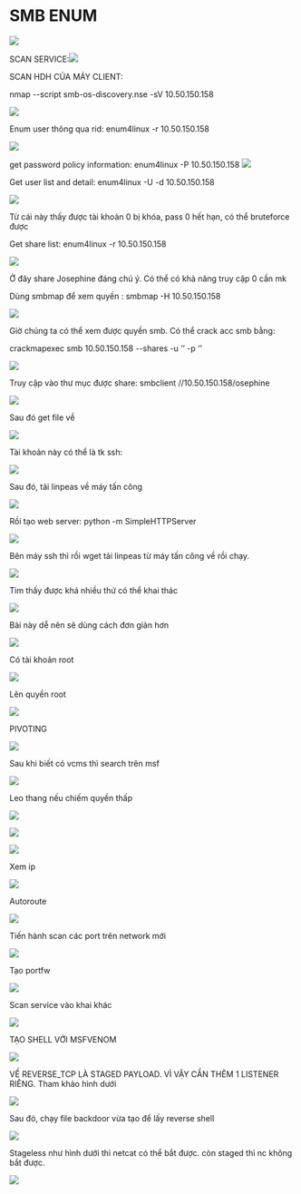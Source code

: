 # SMB ENUM

![](../media/pivoting_1.png)

SCAN SERVICE:![](../media/pivoting_2.png)

SCAN HDH CỦA MÁY CLIENT:

nmap --script smb-os-discovery.nse -sV 10.50.150.158

![](../media/pivoting_3.png)

Enum user thông qua rid: enum4linux -r 10.50.150.158

![](../media/pivoting_4.png)

get password policy information: enum4linux -P 10.50.150.158 ![](../media/pivoting_5.png)

Get user list and detail:  enum4linux -U -d 10.50.150.158

![](../media/pivoting_6.png)

Từ cái này thấy được tài khoản 0 bị khóa, pass 0 hết hạn, có thể bruteforce được

Get share list: enum4linux -r 10.50.150.158

![](../media/pivoting_7.png)

Ở đây share Josephine đáng chú ý. Có thể có khả năng truy cập 0 cần mk

Dùng smbmap để xem quyền : smbmap -H 10.50.150.158

![](../media/pivoting_8.png)

Giờ chúng ta có thể xem được quyền smb. Có thể crack acc smb bằng:

crackmapexec smb 10.50.150.158   --shares -u ‘’ -p ‘’

![](../media/pivoting_9.png)

Truy cập vào thư mục được share: smbclient //10.50.150.158/osephine

![](../media/pivoting_10.png)

Sau đó get file về

![](../media/pivoting_11.png)

Tài khoản này có thể là tk ssh:

![](../media/pivoting_12.png)

Sau đó, tải linpeas về máy tấn công

![](../media/pivoting_13.png)

Rồi tạo web server: python -m SimpleHTTPServer

![](../media/pivoting_14.png)

Bên máy ssh thì rồi wget tải linpeas từ máy tấn công về rồi chạy.

![](../media/pivoting_15.png)

Tìm thấy được khá nhiều thứ có thể khai thác

![](../media/pivoting_16.png)

Bài này dễ nên sẽ dùng cách đơn giản hơn

![](../media/pivoting_17.png)

Có tài khoản root

![](../media/pivoting_18.png)

Lên quyền root

![](../media/pivoting_19.png)

PIVOTING

![](../media/pivoting_20.png)

Sau khi biết có vcms thì search trên msf

![](../media/pivoting_21.png)

Leo thang nếu chiếm quyền thấp

![](../media/pivoting_22.png)

![](../media/pivoting_23.png)

![](../media/pivoting_24.png)

Xem ip

![](../media/pivoting_25.png)

Autoroute

![](../media/pivoting_26.png)

Tiến hành scan các port trên network mới

![](../media/pivoting_27.png)

Tạo portfw

![](../media/pivoting_28.png)

Scan service vào khai khác

![](../media/pivoting_29.png)

TẠO SHELL VỚI MSFVENOM

![](../media/pivoting_30.png)

VỀ REVERSE_TCP LÀ STAGED PAYLOAD. VÌ VẬY CẦN THÊM 1 LISTENER RIÊNG.  Tham khảo hình dưới

![](../media/pivoting_31.png)

Sau đó, chạy file backdoor vừa tạo để lấy reverse shell

![](../media/pivoting_32.png)

Stageless như hình dưới thì netcat có thể bắt được. còn staged thì nc không bắt được.

![](../media/pivoting_33.png)

